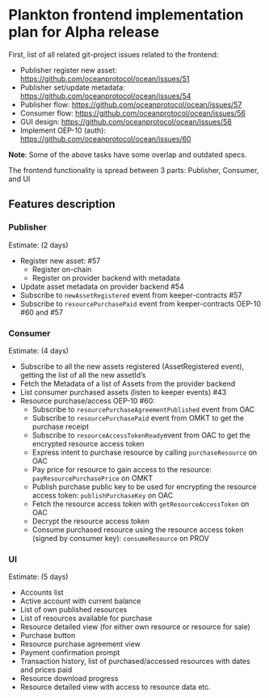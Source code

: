 # Plankton frontend implementation plan for Alpha release

First, list of all related git-project issues related to the frontend:
* Publisher register new asset: https://github.com/oceanprotocol/ocean/issues/51
* Publisher set/update metadata: https://github.com/oceanprotocol/ocean/issues/54
* Publisher flow: https://github.com/oceanprotocol/ocean/issues/57
* Consumer flow: https://github.com/oceanprotocol/ocean/issues/56
* GUI design: https://github.com/oceanprotocol/ocean/issues/58
* Implement OEP-10 (auth): https://github.com/oceanprotocol/ocean/issues/60

**Note**: Some of the above tasks have some overlap and outdated specs.

The frontend functionality is spread between 3 parts: Publisher, Consumer, and UI
## Features description

### Publisher 
Estimate: (2 days)
* Register new asset: #57
  * Register on-chain
  * Register on provider backend with metadata
* Update asset metadata on provider backend #54
* Subscribe to `newAssetRegistered` event from keeper-contracts #57
* Subscribe to `resourcePurchasePaid` event from keeper-contracts OEP-10 #60 and #57


### Consumer 
Estimate: (4 days)
* Subscribe to all the new assets registered (AssetRegistered event), getting the list of all the new assetId’s
* Fetch the Metadata of a list of Assets from the provider backend
* List consumer purchased assets (listen to keeper events) #43
* Resource purchase/access OEP-10 #60:
    * Subscribe to `resourcePurchaseAgreementPublished` event from OAC
    * Subscribe to `resourcePurchasePaid` event from OMKT to get the purchase receipt
    * Subscribe to `resourceAccessTokenReady`event from OAC to get the encrypted resource access token
    * Express intent to purchase resource by calling `purchaseResource` on OAC
    * Pay price for resource to gain access to the resource: `payResourcePurchasePrice` on OMKT
    * Publish purchase public key to be used for encrypting the resource access token: `publishPurchaseKey` on OAC
    * Fetch the resource access token with `getResourceAccessToken` on OAC
    * Decrypt the resource access token
    * Consume purchased resource using the resource access token (signed by consumer key): `consumeResource` on PROV


### UI 
Estimate: (5 days)
* Accounts list
* Active account with current balance
* List of own published resources
* List of resources available for purchase
* Resource detailed view (for either own resource or resource for sale)
* Purchase button
* Resource purchase agreement view
* Payment confirmation prompt
* Transaction history, list of purchased/accessed resources with dates and prices paid
* Resource download progress
* Resource detailed view with access to resource data etc.

